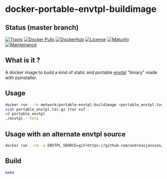 # docker-portable-envtpl-buildimage

## Status (master branch)

[![Travis](https://img.shields.io/travis/metwork-framework/docker-portable-envtpl-buildimage.svg)](https://travis-ci.org/metwork-framework/docker-portable-envtpl-buildimage)
[![Docker Pulls](https://img.shields.io/docker/pulls/metwork/portable-envtpl-buildimage.svg)](https://hub.docker.com/r/metwork/portable-envtpl-buildimage/)
[![DockerHub](https://img.shields.io/badge/docker%20hub-link-green.svg)](https://hub.docker.com/r/metwork/portable-envtpl-buildimage/)
[![License](https://img.shields.io/badge/license-MIT-blue.svg)]()
[![Maturity](https://img.shields.io/badge/maturity-beta-blue.svg)]()
[![Maintenance](https://img.shields.io/maintenance/yes/2018.svg)]()

## What is it ?

A docker image to build a kind of static and portable [envtpl](https://github.com/metwork-framework/envtpl) "binary" made with pyinstaller.

## Usage

```bash
docker run --rm metwork/portable-envtpl-buildimage >portable_envtpl.tar.gz
zcat portable_envtpl.tar.gz |tar xvf -
cd portable_envtpl
./envtpl --help
```

## Usage with an alternate envtpl source

```bash
docker run --rm -e ENVTPL_SOURCE=git+https://github.com/andreasjansson/envtpl metwork/portable-envtpl-buildimage >alternate_portable_envtpl.tar.gz
```

## Build

```bash
make
```
